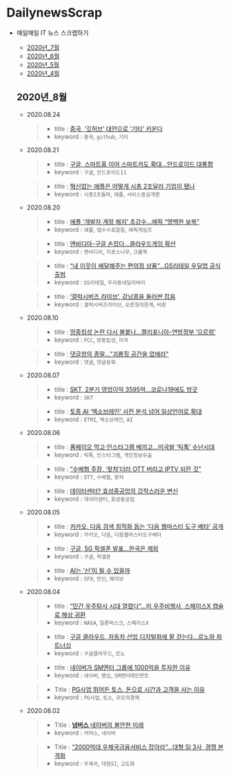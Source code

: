 # DailynewsScrap

  - 매일매일 IT 뉴스 스크랩하기
    - [2020년_7월](https://github.com/wjdrhkd456/DailynewsScrap/blob/master/2020%EB%85%84_7%EC%9B%94.md)
    - [2020년_6월](https://github.com/wjdrhkd456/DailynewsScrap/blob/master/2020%EB%85%84_6%EC%9B%94.md)
    - [2020년_5월](https://github.com/wjdrhkd456/DailynewsScrap/blob/master/2020%EB%85%84_5%EC%9B%94.md)
    - [2020년_4월](https://github.com/wjdrhkd456/DailynewsScrap/blob/master/2020%EB%85%84_4%EC%9B%94.md)
   
    ## 2020년_8월
    
    - 2020.08.24
      >- title : [중국, ‘깃허브’ 대안으로 ‘기티’ 키운다](http://www.bloter.net/archives/401738)
      >- keyword : `중국`, `github`, `기티`
    
    - 2020.08.21
      >- title : [구글, 스마트홈 이어 스마트카도 확대…안드로이드 대통합](http://www.bloter.net/archives/401555)
      >- keyword : `구글`, `안드로이드11`
    
      >- title : [혁신없는 애플은 어떻게 시총 2조달러 기업이 됐나](http://www.bloter.net/archives/401502)
      >- keyword : `시총2조돌파`, `애플`, `서비스중심개편`
    
    - 2020.08.20
      >- title : [애플 ‘개발자 계정 해지’ 초강수…에픽 “명백한 보복”](http://www.bloter.net/archives/401092)
      >- keyword : `애플`, `앱수수료갈등`, `에픽게임즈`
    
      >- title : [엔비디아-구글 손잡다…클라우드게임 확산](http://www.bloter.net/archives/401185)
      >- keyword : `엔비디아`, `지포스나우`, `크롬북`
    
      >- title : [“내 이웃이 배달해주는 편의점 상품”…GS리테일 우딜앱 공식 출범](http://www.bloter.net/archives/401277)
      >- keyword : `GS리테일`, `우리동네딜리버리`
    
      >- title : [‘갤럭시버즈 라이브’, 강낭콩을 둘러싼 잡음](http://www.bloter.net/archives/401287)
      >- keyword : `갤럭시버즈라이브`, `오픈형의한계`, `비판`
    
    - 2020.08.10
      >- title : [망중립성 논란 다시 불붙나…캘리포니아-연방정부 ‘으르렁’](http://www.bloter.net/archives/400012)
      >- keyword : `FCC`, `망중립성`, `미국`
    
      >- title : [댓글창의 종말…”괴롭힐 공간을 없애라”](http://www.bloter.net/archives/399986)
      >- keyword : `댓글`, `댓글문화`
    
    - 2020.08.07
      >- title : [SKT, 2분기 영업이익 3595억…코로나19에도 방긋](http://www.bloter.net/archives/399505)
      >- keyword : `SKT`
      
      >- title : [토종 AI ‘엑소브레인’ 사전 분석 넘어 일상언어로 확대](http://www.bloter.net/archives/399455)
      >- keyword : `ETRI`, `엑소브레인`, `AI`
    
    - 2020.08.06
      >- title : [폼페이오 막고·인스타그램 베끼고…미국발 ‘틱톡’ 수난시대](http://www.bloter.net/archives/399438)
      >- keyword : `틱톡`, `인스타그램`, `개인정보유출`
    
      >- title : [“수배협 주장, ‘왓챠’더러 OTT 버리고 IPTV 되란 것”](http://www.bloter.net/archives/399394)
      >- keyword : `OTT`, `수배협`, `왓챠`
    
      >- title : [데이터센터? 효성중공업의 갑작스러운 변신](http://www.bloter.net/archives/399359)
      >- keyword : `데이터센터`, `효성중공업`
      
    - 2020.08.05
      >- title : [카카오, 다음 검색 최적화 돕는 ‘다음 웹마스터 도구 베타’ 공개](http://www.bloter.net/archives/399136)
      >- keyword : `카카오`, `다음`, `다음웹마스터도구베타`
    
      >- title : [구글, 5G 픽셀폰 발표…한국은 제외](http://www.bloter.net/archives/399234)
      >- keyword : `구글`, `픽셀폰`
    
      >- title : [AI는 ‘신’이 될 수 있을까](http://www.bloter.net/archives/399161)
      >- keyword : `SF8`, `만신`, `웨이브`
    
    - 2020.08.04
      >- title : [“민간 우주탐사 시대 열렸다”…미 우주비행사, 스페이스X 캡슐로 해상 귀환](http://www.bloter.net/archives/398878)
      >- keyword : `NASA`, `일론머스크`, `스페이스X`
    
      >- title : [구글 클라우드, 자동차 산업 디지털화에 팔 걷는다…르노와 파트너십](http://www.bloter.net/archives/398998)
      >- keyword : `구글클라우드`, `르노`
    
      >- title : [네이버가 SM엔터 그룹에 1000억을 투자한 이유](http://www.bloter.net/archives/399010)
      >- keyword : `네이버`, `팬십`, `SM엔터테인먼트`
    
      >- Title : [PG사업 뛰어든 토스, 돈으로 시간과 고객을 사는 이유](http://www.bloter.net/archives/398968)
      >- keyword : `PG사업`, `토스`, `규모의경제`
    
    - 2020.08.02
      >- Title : [**넘버스** 네이버의 불안한 미래](http://www.bloter.net/archives/398683)
      >- keyword : `커머스`, `네이버`
    
      >- Title : [“2000억대 우체국금융서비스 잡아라”…대형 SI 3사, 경쟁 본격화](http://www.bloter.net/archives/398848)
      >- keyword : `우체국`, `대형SI`, `고도화`
